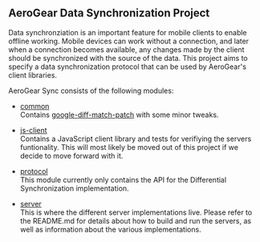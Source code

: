 ## AeroGear Data Synchronization Project
Data synchronziation is an important feature for mobile clients to enable offline working. Mobile devices can
work without a connection, and later when a connection becomes available, any changes made by the client should be
synchronized with the source of the data.
This project aims to specify a data synchronization protocol that can be used by AeroGear's client libraries.

AeroGear Sync consists of the following modules:

* [common](https://github.com/aerogear/aerogear-sync-server/tree/master/common)  
Contains [google-diff-match-patch](https://code.google.com/p/google-diff-match-patch/) with some minor tweaks.  

* [js-client](https://github.com/aerogear/aerogear-sync-server/tree/master/js-client)  
Contains a JavaScript client library and tests for verifiying the servers funtionality. This will most likely be moved
out of this project if we decide to move forward with it.  

* [protocol](https://github.com/aerogear/aerogear-sync-server/tree/master/protocol)  
This module currently only contains the API for the Differential Synchronization implementation.  

* [server](https://github.com/aerogear/aerogear-sync-server/tree/master/server)  
This is where the different server implementations live. Please refer to the README.md for details about how to build
and run the servers, as well as information about the various implementations.  


